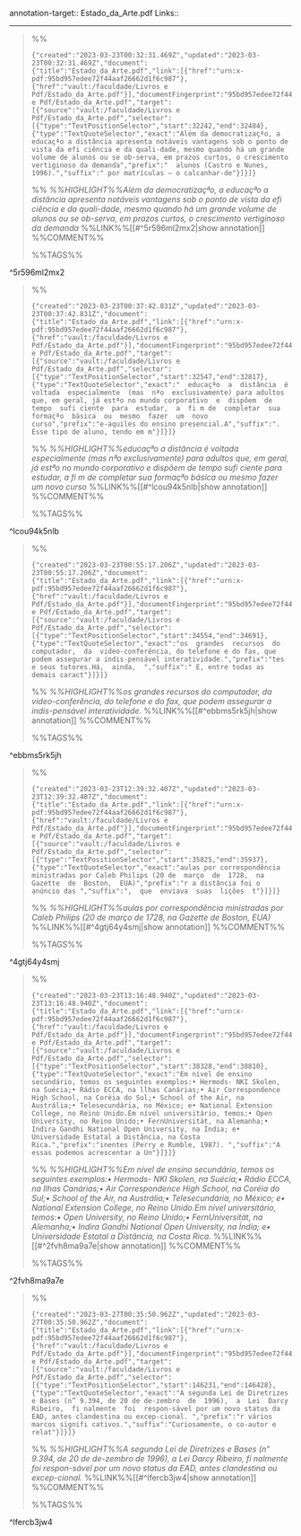 annotation-target:: Estado_da_Arte.pdf
Links::

---


>%%
>```annotation-json
>{"created":"2023-03-23T00:32:31.469Z","updated":"2023-03-23T00:32:31.469Z","document":{"title":"Estado_da_Arte.pdf","link":[{"href":"urn:x-pdf:95bd957edee72f44aaf26662d1f6c987"},{"href":"vault:/faculdade/Livros e Pdf/Estado_da_Arte.pdf"}],"documentFingerprint":"95bd957edee72f44aaf26662d1f6c987"},"uri":"vault:/faculdade/Livros e Pdf/Estado_da_Arte.pdf","target":[{"source":"vault:/faculdade/Livros e Pdf/Estado_da_Arte.pdf","selector":[{"type":"TextPositionSelector","start":32242,"end":32484},{"type":"TextQuoteSelector","exact":"Além da democratizaçªo, a educaçªo a distância apresenta notáveis vantagens sob o ponto de vista da efi ciência e da quali-dade, mesmo quando há um grande volume de alunos ou se ob-serva, em prazos curtos, o crescimento vertiginoso da demanda","prefix":"  alunos (Castro e Nunes, 1996).","suffix":" por matrículas — o calcanhar-de"}]}]}
>```
>%%
>*%%HIGHLIGHT%%Além da democratizaçªo, a educaçªo a distância apresenta notáveis vantagens sob o ponto de vista da efi ciência e da quali-dade, mesmo quando há um grande volume de alunos ou se ob-serva, em prazos curtos, o crescimento vertiginoso da demanda*
>%%LINK%%[[#^5r596ml2mx2|show annotation]]
>%%COMMENT%%
>
>%%TAGS%%
>
^5r596ml2mx2


>%%
>```annotation-json
>{"created":"2023-03-23T00:37:42.831Z","updated":"2023-03-23T00:37:42.831Z","document":{"title":"Estado_da_Arte.pdf","link":[{"href":"urn:x-pdf:95bd957edee72f44aaf26662d1f6c987"},{"href":"vault:/faculdade/Livros e Pdf/Estado_da_Arte.pdf"}],"documentFingerprint":"95bd957edee72f44aaf26662d1f6c987"},"uri":"vault:/faculdade/Livros e Pdf/Estado_da_Arte.pdf","target":[{"source":"vault:/faculdade/Livros e Pdf/Estado_da_Arte.pdf","selector":[{"type":"TextPositionSelector","start":32547,"end":32817},{"type":"TextQuoteSelector","exact":"  educaçªo  a  distância  é  voltada  especialmente  (mas  nªo  exclusivamente) para adultos que, em geral, já estªo no mundo corporativo  e  dispõem  de  tempo  sufi ciente  para  estudar,  a  fi m de  completar  sua  formaçªo  básica  ou  mesmo  fazer  um  novo  curso","prefix":"e-aquiles do ensino presencial.A","suffix":". Esse tipo de aluno, tendo em m"}]}]}
>```
>%%
>*%%HIGHLIGHT%%educaçªo  a  distância  é  voltada  especialmente  (mas  nªo  exclusivamente) para adultos que, em geral, já estªo no mundo corporativo  e  dispõem  de  tempo  sufi ciente  para  estudar,  a  fi m de  completar  sua  formaçªo  básica  ou  mesmo  fazer  um  novo  curso*
>%%LINK%%[[#^lcou94k5nlb|show annotation]]
>%%COMMENT%%
>
>%%TAGS%%
>
^lcou94k5nlb


>%%
>```annotation-json
>{"created":"2023-03-23T00:55:17.206Z","updated":"2023-03-23T00:55:17.206Z","document":{"title":"Estado_da_Arte.pdf","link":[{"href":"urn:x-pdf:95bd957edee72f44aaf26662d1f6c987"},{"href":"vault:/faculdade/Livros e Pdf/Estado_da_Arte.pdf"}],"documentFingerprint":"95bd957edee72f44aaf26662d1f6c987"},"uri":"vault:/faculdade/Livros e Pdf/Estado_da_Arte.pdf","target":[{"source":"vault:/faculdade/Livros e Pdf/Estado_da_Arte.pdf","selector":[{"type":"TextPositionSelector","start":34554,"end":34691},{"type":"TextQuoteSelector","exact":"os  grandes  recursos  do  computador,  da  video-conferência, do telefone e do fax, que podem assegurar a indis-pensável interatividade.","prefix":"tes e seus tutores.Há,  ainda,  ","suffix":" E, entre todas as demais caract"}]}]}
>```
>%%
>*%%HIGHLIGHT%%os  grandes  recursos  do  computador,  da  video-conferência, do telefone e do fax, que podem assegurar a indis-pensável interatividade.*
>%%LINK%%[[#^ebbms5rk5jh|show annotation]]
>%%COMMENT%%
>
>%%TAGS%%
>
^ebbms5rk5jh



>%%
>```annotation-json
>{"created":"2023-03-23T12:39:32.407Z","updated":"2023-03-23T12:39:32.407Z","document":{"title":"Estado_da_Arte.pdf","link":[{"href":"urn:x-pdf:95bd957edee72f44aaf26662d1f6c987"},{"href":"vault:/faculdade/Livros e Pdf/Estado_da_Arte.pdf"}],"documentFingerprint":"95bd957edee72f44aaf26662d1f6c987"},"uri":"vault:/faculdade/Livros e Pdf/Estado_da_Arte.pdf","target":[{"source":"vault:/faculdade/Livros e Pdf/Estado_da_Arte.pdf","selector":[{"type":"TextPositionSelector","start":35825,"end":35937},{"type":"TextQuoteSelector","exact":"aulas por correspondência ministradas por Caleb Philips (20 de  março  de  1728,  na  Gazette  de  Boston,  EUA)","prefix":"r a distância foi o anúncio das ","suffix":",  que  enviava  suas  lições  t"}]}]}
>```
>%%
>*%%HIGHLIGHT%%aulas por correspondência ministradas por Caleb Philips (20 de  março  de  1728,  na  Gazette  de  Boston,  EUA)*
>%%LINK%%[[#^4gtj64y4smj|show annotation]]
>%%COMMENT%%
>
>%%TAGS%%
>
^4gtj64y4smj


>%%
>```annotation-json
>{"created":"2023-03-23T13:16:48.940Z","updated":"2023-03-23T13:16:48.940Z","document":{"title":"Estado_da_Arte.pdf","link":[{"href":"urn:x-pdf:95bd957edee72f44aaf26662d1f6c987"},{"href":"vault:/faculdade/Livros e Pdf/Estado_da_Arte.pdf"}],"documentFingerprint":"95bd957edee72f44aaf26662d1f6c987"},"uri":"vault:/faculdade/Livros e Pdf/Estado_da_Arte.pdf","target":[{"source":"vault:/faculdade/Livros e Pdf/Estado_da_Arte.pdf","selector":[{"type":"TextPositionSelector","start":38328,"end":38810},{"type":"TextQuoteSelector","exact":"Em nível de ensino secundário, temos os seguintes exemplos:• Hermods- NKI Skolen, na Suécia;• Rádio ECCA, na llhas Canárias;• Air Correspondence High School, na Coréia do Sul;• School of the Air, na Austrália;• Telesecundária, no México; e• National Extension College, no Reino Unido.Em nível universitário, temos:• Open University, no Reino Unido;• FernUniversität, na Alemanha;• Indira Gandhi National Open University, na Índia; e• Universidade Estatal a Distância, na Costa Rica.","prefix":"inentes (Perry e Rumble, 1987). ","suffix":"A essas podemos acrescentar a Un"}]}]}
>```
>%%
>*%%HIGHLIGHT%%Em nível de ensino secundário, temos os seguintes exemplos:• Hermods- NKI Skolen, na Suécia;• Rádio ECCA, na llhas Canárias;• Air Correspondence High School, na Coréia do Sul;• School of the Air, na Austrália;• Telesecundária, no México; e• National Extension College, no Reino Unido.Em nível universitário, temos:• Open University, no Reino Unido;• FernUniversität, na Alemanha;• Indira Gandhi National Open University, na Índia; e• Universidade Estatal a Distância, na Costa Rica.*
>%%LINK%%[[#^2fvh8ma9a7e|show annotation]]
>%%COMMENT%%
>
>%%TAGS%%
>
^2fvh8ma9a7e


>%%
>```annotation-json
>{"created":"2023-03-27T00:35:50.962Z","updated":"2023-03-27T00:35:50.962Z","document":{"title":"Estado_da_Arte.pdf","link":[{"href":"urn:x-pdf:95bd957edee72f44aaf26662d1f6c987"},{"href":"vault:/faculdade/Livros e Pdf/Estado_da_Arte.pdf"}],"documentFingerprint":"95bd957edee72f44aaf26662d1f6c987"},"uri":"vault:/faculdade/Livros e Pdf/Estado_da_Arte.pdf","target":[{"source":"vault:/faculdade/Livros e Pdf/Estado_da_Arte.pdf","selector":[{"type":"TextPositionSelector","start":146231,"end":146428},{"type":"TextQuoteSelector","exact":"A segunda Lei de Diretrizes e Bases (n” 9.394, de 20 de de-zembro  de  1996),  a  Lei  Darcy  Ribeiro,  fi nalmente  foi  respon-sável por um novo status da EAD, antes clandestina ou excep-cional. ","prefix":"r vários marcos signifi cativos.","suffix":"Curiosamente, o co-autor e relat"}]}]}
>```
>%%
>*%%HIGHLIGHT%%A segunda Lei de Diretrizes e Bases (n” 9.394, de 20 de de-zembro  de  1996),  a  Lei  Darcy  Ribeiro,  fi nalmente  foi  respon-sável por um novo status da EAD, antes clandestina ou excep-cional.*
>%%LINK%%[[#^lfercb3jw4|show annotation]]
>%%COMMENT%%
>
>%%TAGS%%
>
^lfercb3jw4
